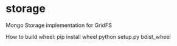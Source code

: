 # storage
Mongo Storage implementation for GridFS




How to build wheel: 
pip install wheel
python setup.py bdist_wheel
